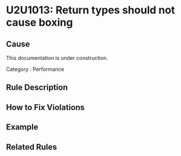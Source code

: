 # U2U1013: Return types should not cause boxing

## Cause

This documentation is under construction.

Category : Performance

## Rule Description



## How to Fix Violations



## Example



## Related Rules
